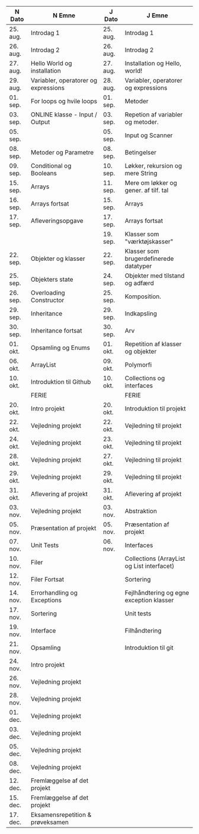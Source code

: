 | N Dato   | N Emne                               | J Dato   | J Emne                                     |
|----------|--------------------------------------|----------|--------------------------------------------|
| 25. aug. | Introdag 1                           | 25. aug. | Introdag 1                                 |
| 26. aug. | Introdag 2                           | 26. aug. | Introdag 2                                 |
| 27. aug. | Hello World og installation          | 27. aug. | Installation og Hello, world!              |
| 29. aug. | Variabler, operatorer og expressions | 28. aug. | Variabler, operatorer og expressions       |
| 01. sep. | For loops og hvile loops             | 01. sep. | Metoder                                    |
| 03. sep. | ONLINE klasse - Input / Output       | 03. sep. | Repetion af variabler og metoder.          |
| 05. sep. |                                      | 05. sep. | Input og Scanner                           |
| 08. sep. | Metoder og Parametre                 | 08. sep. | Betingelser                                |
| 09. sep. | Conditional og Booleans              | 10. sep. | Løkker, rekursion og mere String           |
| 15. sep. | Arrays                               | 11. sep. | Mere om løkker og gener. af tilf. tal      |
| 16. sep. | Arrays fortsat                       | 15. sep. | Arrays                                     |
| 17. sep. | Afleveringsopgave                    | 17. sep. | Arrays fortsat                             |
|          |                                      | 19. sep. | Klasser som "værktøjskasser"               |
| 22. sep. | Objekter og klasser                  | 22. sep. | Klasser som brugerdefinerede datatyper     |
| 25. sep. | Objekters state                      | 24. sep. | Objekter med tilstand og adfærd            |
| 26. sep. | Overloading Constructor              | 25. sep. | Komposition.                               |
| 29. sep. | Inheritance                          | 29. sep. | Indkapsling                                |
| 30. sep. | Inheritance fortsat                  | 30. sep. | Arv                                        |
| 01. okt. | Opsamling og Enums                   | 01. okt. | Repetition af klasser og objekter          |
| 06. okt. | ArrayList                            | 09. okt. | Polymorfi                                  |
| 10. okt. | Introduktion til Github              | 10. okt. | Collections og interfaces                  |
|          | FERIE                                |          | FERIE                                      |
| 20. okt. | Intro projekt                        | 20. okt. | Introduktion til projekt                   |
| 22. okt. | Vejledning projekt                   | 22. okt. | Vejledning til projekt                     |
| 24. okt. | Vejledning projekt                   | 23. okt. | Vejledning til projekt                     |
| 28. okt. | Vejledning projekt                   | 27. okt. | Vejledning til projekt                     |
| 29. okt. | Vejledning projekt                   | 29. okt. | Vejledning til projekt                     |
| 31. okt. | Aflevering af projekt                | 31. okt. | Aflevering af projekt                      |
| 03. nov. | Vejledning projekt                   | 03. nov. | Abstraktion                                |
| 05. nov. | Præsentation af projekt              | 05. nov. | Præsentation af projekt                    |
| 07. nov. | Unit Tests                           | 06. nov. | Interfaces                                 |
| 10. nov. | Filer                                |          | Collections (ArrayList og List interfacet) |
| 12. nov. | Filer Fortsat                        |          | Sortering                                  |
| 14. nov. | Errorhandling og Exceptions          |          | Fejlhåndtering og egne exception klasser   |
| 17. nov. | Sortering                            |          | Unit tests                                 |
| 19. nov. | Interface                            |          | Filhåndtering                              |
| 21. nov. | Opsamling                            |          | Introduktion til git                       |
| 24. nov. | Intro projekt                        |          |                                            |
| 26. nov. | Vejledning projekt                   |          |                                            |
| 28. nov. | Vejledning projekt                   |          |                                            |
| 01. dec. | Vejledning projekt                   |          |                                            |
| 03. dec. | Vejledning projekt                   |          |                                            |
| 05. dec. | Vejledning projekt                   |          |                                            |
| 08. dec. | Vejledning projekt                   |          |                                            |
| 12. dec. | Fremlæggelse af det projekt          |          |                                            |
| 15. dec. | Fremlæggelse af det projekt          |          |                                            |
| 17. dec. | Eksamensrepetition & prøveksamen     |          |                                            |
